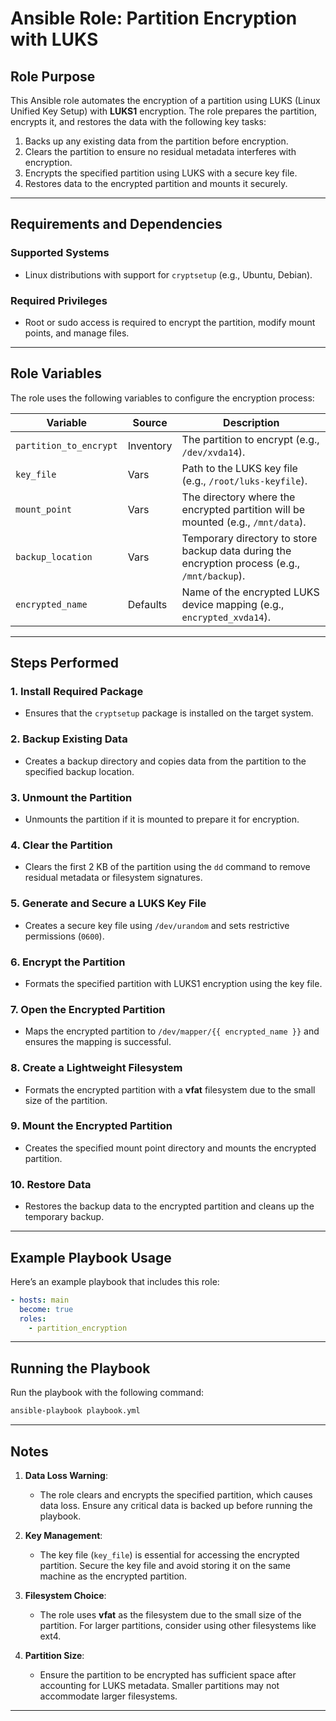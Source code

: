 # Ansible Role: Partition Encryption with LUKS

## **Role Purpose**

This Ansible role automates the encryption of a partition using LUKS (Linux Unified Key Setup) with **LUKS1** encryption. The role prepares the partition, encrypts it, and restores the data with the following key tasks:
1. Backs up any existing data from the partition before encryption.
2. Clears the partition to ensure no residual metadata interferes with encryption.
3. Encrypts the specified partition using LUKS with a secure key file.
4. Restores data to the encrypted partition and mounts it securely.

---

## **Requirements and Dependencies**

### **Supported Systems**
- Linux distributions with support for `cryptsetup` (e.g., Ubuntu, Debian).

### **Required Privileges**
- Root or sudo access is required to encrypt the partition, modify mount points, and manage files.

---

## **Role Variables**

The role uses the following variables to configure the encryption process:

| Variable              | Source       | Description                                                                                       |
|-----------------------|--------------|---------------------------------------------------------------------------------------------------|
| `partition_to_encrypt`| Inventory    | The partition to encrypt (e.g., `/dev/xvda14`).                                                  |
| `key_file`            | Vars         | Path to the LUKS key file (e.g., `/root/luks-keyfile`).                                           |
| `mount_point`         | Vars         | The directory where the encrypted partition will be mounted (e.g., `/mnt/data`).                 |
| `backup_location`     | Vars         | Temporary directory to store backup data during the encryption process (e.g., `/mnt/backup`).     |
| `encrypted_name`      | Defaults     | Name of the encrypted LUKS device mapping (e.g., `encrypted_xvda14`).                            |

---

## **Steps Performed**

### **1. Install Required Package**
- Ensures that the `cryptsetup` package is installed on the target system.

### **2. Backup Existing Data**
- Creates a backup directory and copies data from the partition to the specified backup location.

### **3. Unmount the Partition**
- Unmounts the partition if it is mounted to prepare it for encryption.

### **4. Clear the Partition**
- Clears the first 2 KB of the partition using the `dd` command to remove residual metadata or filesystem signatures.

### **5. Generate and Secure a LUKS Key File**
- Creates a secure key file using `/dev/urandom` and sets restrictive permissions (`0600`).

### **6. Encrypt the Partition**
- Formats the specified partition with LUKS1 encryption using the key file.

### **7. Open the Encrypted Partition**
- Maps the encrypted partition to `/dev/mapper/{{ encrypted_name }}` and ensures the mapping is successful.

### **8. Create a Lightweight Filesystem**
- Formats the encrypted partition with a **vfat** filesystem due to the small size of the partition.

### **9. Mount the Encrypted Partition**
- Creates the specified mount point directory and mounts the encrypted partition.

### **10. Restore Data**
- Restores the backup data to the encrypted partition and cleans up the temporary backup.

---

## **Example Playbook Usage**

Here’s an example playbook that includes this role:

```yaml
- hosts: main
  become: true
  roles:
    - partition_encryption
```

---

## **Running the Playbook**

Run the playbook with the following command:

```bash
ansible-playbook playbook.yml
```

---

## **Notes**

1. **Data Loss Warning**:
   - The role clears and encrypts the specified partition, which causes data loss. Ensure any critical data is backed up before running the playbook.

2. **Key Management**:
   - The key file (`key_file`) is essential for accessing the encrypted partition. Secure the key file and avoid storing it on the same machine as the encrypted partition.

3. **Filesystem Choice**:
   - The role uses **vfat** as the filesystem due to the small size of the partition. For larger partitions, consider using other filesystems like ext4.

4. **Partition Size**:
   - Ensure the partition to be encrypted has sufficient space after accounting for LUKS metadata. Smaller partitions may not accommodate larger filesystems.

---